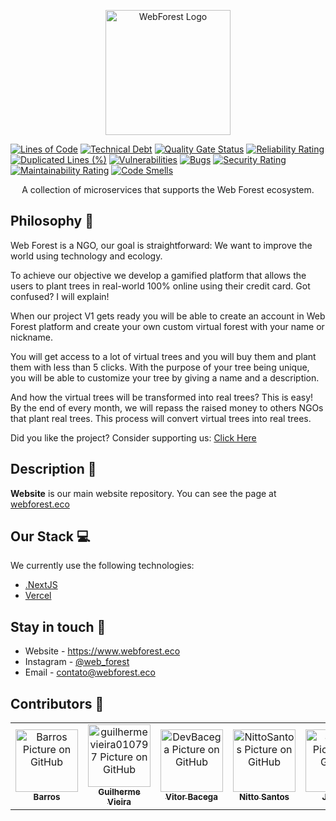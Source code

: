 <p  align="center">
<a  href="https://www.webforest.eco/" target="blank"><img  src="https://www.webforest.eco/images/logo.svg"  width="200"  alt="WebForest Logo"/></a>
</p>

[![Lines of Code](https://sonarcloud.io/api/project_badges/measure?project=the-web-forest_Website&metric=ncloc)](https://sonarcloud.io/summary/new_code?id=the-web-forest_Website)
[![Technical Debt](https://sonarcloud.io/api/project_badges/measure?project=the-web-forest_Website&metric=sqale_index)](https://sonarcloud.io/summary/new_code?id=the-web-forest_Website)
[![Quality Gate Status](https://sonarcloud.io/api/project_badges/measure?project=the-web-forest_Website&metric=alert_status)](https://sonarcloud.io/summary/new_code?id=the-web-forest_Website)
[![Reliability Rating](https://sonarcloud.io/api/project_badges/measure?project=the-web-forest_Website&metric=reliability_rating)](https://sonarcloud.io/summary/new_code?id=the-web-forest_Website)
[![Duplicated Lines (%)](https://sonarcloud.io/api/project_badges/measure?project=the-web-forest_Website&metric=duplicated_lines_density)](https://sonarcloud.io/summary/new_code?id=the-web-forest_Website)
[![Vulnerabilities](https://sonarcloud.io/api/project_badges/measure?project=the-web-forest_Website&metric=vulnerabilities)](https://sonarcloud.io/summary/new_code?id=the-web-forest_Website)
[![Bugs](https://sonarcloud.io/api/project_badges/measure?project=the-web-forest_Website&metric=bugs)](https://sonarcloud.io/summary/new_code?id=the-web-forest_Website)
[![Security Rating](https://sonarcloud.io/api/project_badges/measure?project=the-web-forest_Website&metric=security_rating)](https://sonarcloud.io/summary/new_code?id=the-web-forest_Website)
[![Maintainability Rating](https://sonarcloud.io/api/project_badges/measure?project=the-web-forest_Website&metric=sqale_rating)](https://sonarcloud.io/summary/new_code?id=the-web-forest_Website)
[![Code Smells](https://sonarcloud.io/api/project_badges/measure?project=the-web-forest_Website&metric=code_smells)](https://sonarcloud.io/summary/new_code?id=the-web-forest_Website)

<p  align="center">A collection of microservices that supports the Web Forest ecosystem.</p>

## Philosophy 🌳

Web Forest is a NGO, our goal is straightforward: We want to improve the world using technology and ecology.

To achieve our objective we develop a gamified platform that allows the users to plant trees in real-world 100% online using their credit card. Got confused? I will explain!

When our project V1 gets ready you will be able to create an account in Web Forest platform and create your own custom virtual forest with your name or nickname.

You will get access to a lot of virtual trees and you will buy them and plant them with less than 5 clicks. With the purpose of your tree being unique, you will be able to customize your tree by giving a name and a description.

And how the virtual trees will be transformed into real trees? This is easy! By the end of every month, we will repass the raised money to others NGOs that plant real trees. This process will convert virtual trees into real trees.

  

Did you like the project? Consider supporting us: [Click Here](http://apoie.webforest.eco)

  

## Description 🌲

**Website** is our main website repository. You can see the page at [webforest.eco](https://www.webforest.eco)

## Our Stack 💻

  

We currently use the following technologies:

- [.NextJS](https://nextjs.org/)
- [Vercel](https://vercel.com/)
  
## Stay in touch 📧

- Website - https://www.webforest.eco
- Instagram - [@web_forest](https://www.instagram.com/web_forest/)
- Email - [contato@webforest.eco](mailto:contato@webforest.eco)

## Contributors 🤝
<table>
  <tr>
    <td align="center">
      <a href="https://github.com/Barros42">
        <img src="https://avatars.githubusercontent.com/u/34094891?v=4" width="100px;" alt="Barros Picture on GitHub"/><br>
        <sub>
          <b>Barros</b>
        </sub>
      </a>
    </td>
    <td align="center">
      <a href="https://github.com/guilhermevieira010797">
        <img src="https://avatars.githubusercontent.com/u/69274738?v=4" width="100px;" alt="guilhermevieira010797 Picture on GitHub"/><br>
        <sub>
          <b>Guilherme Vieira</b>
        </sub>
      </a>
    </td>
    <td align="center">
      <a href="https://github.com/DevBacega">
        <img src="https://avatars.githubusercontent.com/u/54642509?v=4" width="100px;" alt="DevBacega Picture on GitHub"/><br>
        <sub>
          <b>Vitor Bacega</b>
        </sub>
      </a>
    </td>
    <td align="center">
      <a href="https://github.com/nittosantos">
        <img src="https://avatars.githubusercontent.com/u/44413839?v=4" width="100px;" alt="NittoSantos Picture on GitHub"/><br>
        <sub>
          <b>Nitto Santos</b>
        </sub>
      </a>
    </td>
    <td align="center">
      <a href="https://github.com/Jjokiba">
        <img src="https://avatars.githubusercontent.com/u/53917449?v=4" width="100px;" alt="Jjokiba Picture on GitHub"/><br>
        <sub>
          <b>Jjokiba</b>
        </sub>
      </a>
    </td>
    <td align="center">
      <a href="https://github.com/stenicodecio">
        <img src="https://avatars.githubusercontent.com/u/34843942?v=4" width="100px;" alt="Décio's Picture on GitHub"/><br>
        <sub>
          <b>Décio Stenico</b>
        </sub>
      </a>
    </td>
  </tr>
</table>
